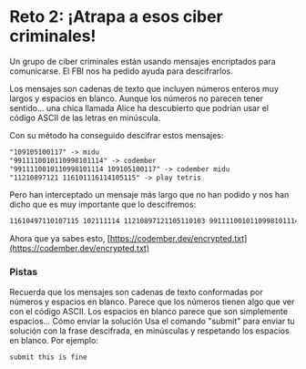 # Reto 2: ¡Atrapa a esos ciber criminales!

Un grupo de ciber criminales están usando mensajes encriptados para comunicarse.
El FBI nos ha pedido ayuda para descifrarlos.

Los mensajes son cadenas de texto que incluyen números enteros muy largos y
espacios en blanco. Aunque los números no parecen tener sentido... una chica
llamada Alice ha descubierto que podrían usar el código ASCII de las letras en
minúscula.

Con su método ha conseguido descifrar estos mensajes:

```txt
"109105100117" -> midu
"9911110010110998101114" -> codember
"9911110010110998101114 109105100117" -> codember midu
"11210897121 116101116114105115" -> play tetris
```

Pero han interceptado un mensaje más largo que no han podido y nos han dicho que
es muy importante que lo descifremos:

```txt
11610497110107115 102111114 11210897121105110103 9911110010110998101114 11210810197115101 11510497114101
```

Ahora que ya sabes esto,
[https://codember.dev/encrypted.txt](https://codember.dev/encrypted.txt)

### Pistas

Recuerda que los mensajes son cadenas de texto conformadas por números y
espacios en blanco. Parece que los números tienen algo que ver con el código
ASCII. Los espacios en blanco parece que son simplemente espacios... Cómo enviar
la solución Usa el comando "submit" para enviar tu solución con la frase
descifrada, en minúsculas y respetando los espacios en blanco. Por ejemplo:

```sh
submit this is fine
```
